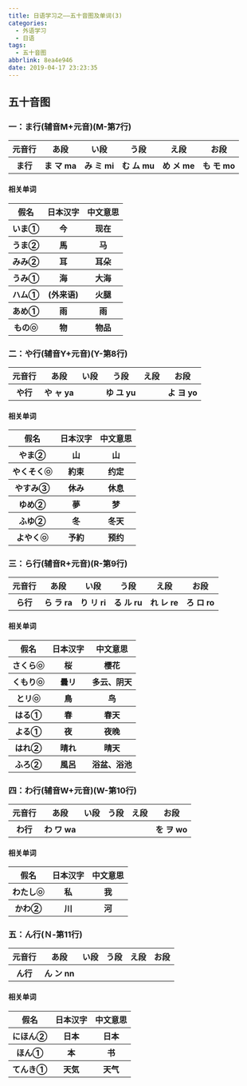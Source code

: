 ```yaml
---
title: 日语学习之——五十音图及单词(3)
categories:
  - 外语学习
  - 日语
tags:
  - 五十音图
abbrlink: 8ea4e946
date: 2019-04-17 23:23:35
---
```

## 五十音图

###  一：ま行(辅音M+元音)(M-第7行)
<table border="0"><tr><th>元音行</th><th>あ段</th><th>い段</th><th>う段</th><th>え段</th><th>お段</th></tr><tr><th>ま行</th><th>ま マ ma</th><th>み ミ mi</th><th>む ム mu</th><th>め メ me</th><th>も モ mo</th></tr></table>  

<!--more-->
#### 相关单词  

<table border="0"><tr><th>假名</th><th>日本汉字</th><th>中文意思</th></tr><tr><th>いま①</th><th>今</th><th>现在</th></tr><tr><th>うま②</th><th>馬</th><th>马</th></tr><tr><th>みみ②</th><th>耳</th><th>耳朵</th></tr><tr><th>うみ①</th><th>海</th><th>大海</th></tr><tr><th>ハム①</th><th>(外来语)</th><th>火腿</th></tr><tr><th>あめ①</th><th>雨</th><th>雨</th></tr><tr><th>もの㉧</th><th>物</th><th>物品</th></tr></table>    

###  二：や行(辅音Y+元音)(Y-第8行)
<table border="0"><tr><th>元音行</th><th>あ段</th><th>い段</th><th>う段</th><th>え段</th><th>お段</th></tr><tr><th>や行</th><th>や ャ ya</th><th>       </th><th>ゆ ユ yu</th><th>		</th><th>よ ヨ yo</th></tr></table>  

#### 相关单词  

<table border="0"><tr><th>假名</th><th>日本汉字</th><th>中文意思</th></tr><tr><th>やま②</th><th>山</th><th>山</th></tr><tr><th>やくそく㉧</th><th>約束</th><th>约定</th></tr><tr><th>やすみ③</th><th>休み</th><th>休息</th></tr><tr><th>ゆめ②</th><th>夢</th><th>梦</th></tr><tr><th>ふゆ②</th><th>冬</th><th>冬天</th></tr><tr><th>よやく㉧</th><th>予約</th><th>预约</th></tr></table>    

###  三：ら行(辅音R+元音)(R-第9行)
<table border="0"><tr><th>元音行</th><th>あ段</th><th>い段</th><th>う段</th><th>え段</th><th>お段</th></tr><tr><th>ら行</th><th>ら ラ ra</th><th>り リ ri</th><th>る ル ru</th><th>れ レ re</th><th>ろ ロ ro</th></tr></table>  

#### 相关单词  

<table border="0"><tr><th>假名</th><th>日本汉字</th><th>中文意思</th></tr><tr><th>さくら㉧</th><th>桜</th><th>樱花</th></tr><tr><th>くもり㉧</th><th>曇リ</th><th>多云、阴天</th></tr><tr><th>とリ㉧</th><th>鳥</th><th>鸟</th></tr><tr><th>はる①</th><th>春</th><th>春天</th></tr><tr><th>よる①</th><th>夜</th><th>夜晚</th></tr><tr><th>はれ②</th><th>晴れ</th><th>晴天</th></tr><tr><th>ふろ②</th><th>風呂</th><th>浴盆、浴池</th></tr></table> 

###  四：わ行(辅音W+元音)(W-第10行)
<table border="0"><tr><th>元音行</th><th>あ段</th><th>い段</th><th>う段</th><th>え段</th><th>お段</th></tr><tr><th>わ行</th><th>わ ワ wa</th><th></th><th></th><th></th><th>を ヲ wo</th></tr></table>  

#### 相关单词  

<table border="0"><tr><th>假名</th><th>日本汉字</th><th>中文意思</th></tr><tr><th>わたし㉧</th><th>私</th><th>我</th></tr><tr><th>かわ②</th><th>川</th><th>河</th></tr></table> 

###  五：ん行(Ｎ-第11行)
<table border="0"><tr><th>元音行</th><th>あ段</th><th>い段</th><th>う段</th><th>え段</th><th>お段</th></tr><tr><th>ん行</th><th>ん ン nn</th><th></th><th></th><th></th><th></th></tr></table>  

#### 相关单词  

<table border="0"><tr><th>假名</th><th>日本汉字</th><th>中文意思</th></tr><tr><th>にほん②</th><th>日本</th><th>日本</th></tr><tr><th>ほん①</th><th>本</th><th>书</th></tr><tr><th>てんき①</th><th>天気</th><th>天气</th></tr></table>      